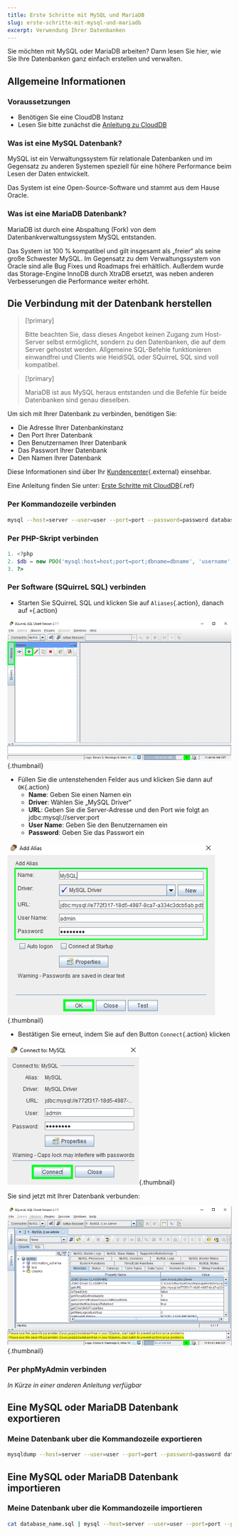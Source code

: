 ```yaml
---
title: Erste Schritte mit MySQL und MariaDB
slug: erste-schritte-mit-mysql-und-mariadb
excerpt: Verwendung Ihrer Datenbanken
---
```


Sie möchten mit MySQL oder MariaDB arbeiten? Dann lesen Sie hier, wie Sie Ihre Datenbanken ganz einfach erstellen und verwalten.


## Allgemeine Informationen

### Voraussetzungen

- Benötigen Sie eine CloudDB Instanz
- Lesen Sie bitte zunächst die [Anleitung zu CloudDB](../erste-schritte-mit-clouddb/)

### Was ist eine MySQL Datenbank?
MySQL ist ein Verwaltungssystem für relationale Datenbanken und im Gegensatz zu anderen Systemen speziell für eine höhere Performance beim Lesen der Daten entwickelt.

Das System ist eine Open-Source-Software und stammt aus dem Hause Oracle.


### Was ist eine MariaDB Datenbank?
MariaDB ist durch eine Abspaltung (Fork) von dem Datenbankverwaltungssystem MySQL entstanden.

Das System ist 100 % kompatibel und gilt insgesamt als „freier“ als seine große Schwester MySQL. Im Gegensatz zu dem Verwaltungssystem von Oracle sind alle Bug Fixes und Roadmaps frei erhältlich. Außerdem wurde das Storage-Engine InnoDB durch XtraDB ersetzt, was neben anderen Verbesserungen die Performance weiter erhöht.


## Die Verbindung mit der Datenbank herstellen


> [!primary]
>
> Bitte beachten Sie, dass dieses Angebot keinen Zugang zum Host-Server selbst ermöglicht, sondern zu den Datenbanken, die auf dem Server gehostet werden. Allgemeine SQL-Befehle funktionieren einwandfrei und Clients wie HeidiSQL oder SQuirreL SQL sind voll kompatibel.
> 



> [!primary]
>
> MariaDB ist aus MySQL heraus entstanden und die Befehle für beide Datenbanken sind genau dieselben.
> 

Um sich mit Ihrer Datenbank zu verbinden, benötigen Sie:

- Die Adresse Ihrer Datenbankinstanz
- Den Port Ihrer Datenbank
- Den Benutzernamen Ihrer Datenbank
- Das Passwort Ihrer Datenbank
- Den Namen Ihrer Datenbank

Diese Informationen sind über Ihr [Kundencenter](https://www.ovh.com/manager/web/){.external} einsehbar.

Eine Anleitung finden Sie unter: [Erste Schritte mit CloudDB](../starting_with_clouddb/guide.de-de.md){.ref}


### Per Kommandozeile verbinden

```bash
mysql --host=server --user=user --port=port --password=password database_name
```


### Per PHP-Skript verbinden

```php
1. <?php
2. $db = new PDO('mysql:host=host;port=port;dbname=dbname', 'username', 'password');
3. ?>
```


### Per Software (SQuirreL SQL) verbinden
- Starten Sie SQuirreL SQL und klicken Sie auf `Aliases`{.action}, danach auf `+`{.action}


![launch SQuirreL SQL](images/1.PNG){.thumbnail}

- Füllen Sie die untenstehenden Felder aus und klicken Sie dann auf `OK`{.action}
    - **Name**: Geben Sie einen Namen ein
    - **Driver**: Wählen Sie „MySQL Driver“
    - **URL**: Geben Sie die Server-Adresse und den Port wie folgt an jdbc:mysql://server:port
    - **User Name**: Geben Sie den Benutzernamen ein
    - **Password**: Geben Sie das Passwort ein


![config connection](images/2.PNG){.thumbnail}

- Bestätigen Sie erneut, indem Sie auf den Button `Connect`{.action} klicken


![valid connection](images/3.PNG){.thumbnail}

Sie sind jetzt mit Ihrer Datenbank verbunden:


![config connection](images/4.PNG){.thumbnail}


### Per phpMyAdmin verbinden
*In Kürze in einer anderen Anleitung verfügbar*


## Eine MySQL oder MariaDB Datenbank exportieren

### Meine Datenbank uber die Kommandozeile exportieren

```bash
mysqldump --host=server --user=user --port=port --password=password database_name > database_name.sql
```


## Eine MySQL oder MariaDB Datenbank importieren

### Meine Datenbank uber die Kommandozeile importieren

```bash
cat database_name.sql | mysql --host=server --user=user --port=port --password=password databse_name
```
